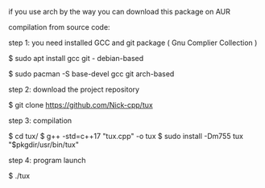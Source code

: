 if you use arch by the way you can download this package on AUR

compilation from source code:

step 1:
you need installed GCC and git package ( Gnu Complier Collection )

$ sudo apt install gcc git - debian-based

$ sudo pacman -S base-devel gcc git arch-based

step 2:
download the project repository

$ git clone https://github.com/Nick-cpp/tux

step 3:
compilation

$ cd tux/
$ g++ -std=c++17 "tux.cpp" -o tux
$ sudo install -Dm755 tux "$pkgdir/usr/bin/tux"

step 4:
program launch

$ ./tux
